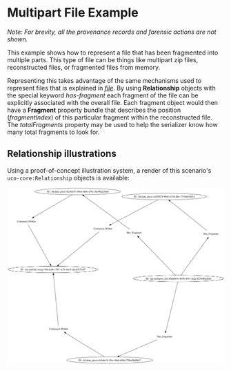 # Multipart File Example

*Note: For brevity, all the provenance records and forensic actions are not shown.*

This example shows how to represent a file that has been fragmented into multiple parts.
This type of file can be things like multipart zip files, reconstructed files, or fragmented
files from memory.

Representing this takes advantage of the same mechanisms used to represent files
that is explained in [*file*](../file/). By using **Relationship** objects with the special keyword *has-fragment*
each fragment of the file can be explicitly associated with the overall file. Each fragment object would then have a **Fragment** property bundle 
that describes the position (*fragmentIndex*) of this particular fragment within the reconstructed file. 
The *totalFragments* property may be used to help the serializer know how many total fragments to look for.


## Relationship illustrations

Using a proof-of-concept illustration system, a render of this scenario's `uco-core:Relationship` objects is available:

![figures/multipart_file-relationships.svg](figures/multipart_file-relationships.svg)
